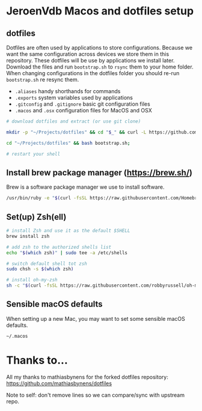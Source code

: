 # JeroenVdb Macos and dotfiles setup

## dotfiles

Dotfiles are often used by applications to store configurations. Because we want the same configuration across devices we store them in this repository. These dotfiles will be use by applications we install later.
Download the files and run `bootstrap.sh` to `rsync` them to your home folder. When changing configurations in the dotfiles folder you should re-run `bootstrap.sh` re resync them.

- `.aliases` handy shorthands for commands
- `.exports` system variables used by applications
- `.gitconfig` and `.gitignore` basic git configuration files
- `.macos` and `.osx` configuration files for MacOS and OSX

```bash
# download dotfiles and extract (or use git clone)

mkdir -p "~/Projects/dotfiles" && cd "$_" && curl -L https://github.com/jeroenvdb/dotfiles/tarball/master | tar -xzv --strip-components 1
```

```bash
cd "~/Projects/dotfiles" && bash bootstrap.sh;

# restart your shell
```

## Install brew package manager (https://brew.sh/)

Brew is a software package manager we use to install software.

```bash
/usr/bin/ruby -e "$(curl -fsSL https://raw.githubusercontent.com/Homebrew/install/master/install)"
```

## Set(up) Zsh(ell)

```bash
# install Zsh and use it as the default $SHELL
brew install zsh

# add zsh to the authorized shells list
echo "$(which zsh)" | sudo tee -a /etc/shells

# switch default shell tot zsh
sudo chsh -s $(which zsh)

# install oh-my-zsh
sh -c "$(curl -fsSL https://raw.githubusercontent.com/robbyrussell/oh-my-zsh/master/tools/install.sh)"
```

## Sensible macOS defaults

When setting up a new Mac, you may want to set some sensible macOS defaults.

```bash
~/.macos
```

# Thanks to...

All my thanks to mathiasbynens for the forked dotfiles repository: https://github.com/mathiasbynens/dotfiles

Note to self: don't remove lines so we can compare/sync with upstream repo.
